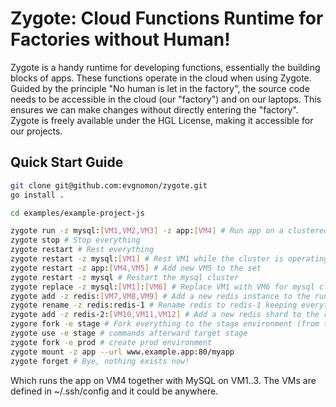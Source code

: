 # Zygote: Cloud Functions Runtime for Factories without Human!
Zygote is a handy runtime for developing functions, essentially the building blocks of apps. These functions operate in the cloud when using Zygote. Guided by the principle "No human is let in the factory", the source code needs to be accessible in the cloud (our "factory") and on our laptops. This ensures we can make changes without directly entering the "factory". Zygote is freely available under the HGL License, making it accessible for our projects.

## Quick Start Guide
```bash
git clone git@github.com:evgnomon/zygote.git
go install .

cd examples/example-project-js

zygote run -z mysql:[VM1,VM2,VM3] -z app:[VM4] # Run app on a clustered mysql instance on port 80
zygote stop # Stop everything
zygote restart # Rest everything
zygote restart -z mysql:[VM1] # Rest VM1 while the cluster is operating
zygote restart -z app:[VM4,VM5] # Add new VM5 to the set
zygote restart -z mysql # Restart the mysql cluster
zygote replace -z mysql:[VM1]:[VM6] # Replace VM1 with VM6 for mysql cluster so the cluster will be [VM6,VM2,VM3] afterward
zygote add -z redis:[VM7,VM8,VM9] # Add a new redis instance to the running cluster
zygote rename -z redis:redis-1 # Rename redis to redis-1 keeping everything else
zygote add -z redis-2:[VM10,VM11,VM12] # Add a new redis shard to the running cluster
zygore fork -e stage # Fork everything to the stage environment (from the default env.) VM1-stage, VM2-stage would be machine names.
zygote use -e stage # commands afterward target stage
zygote fork -e prod # create prod environment
zygote mount -z app --url www.example.app:80/myapp
zygote forget # Bye, nothing exists now!
```
Which runs the app on VM4 together with MySQL on VM1..3. The VMs are defined in ~/.ssh/config and it could be anywhere.

